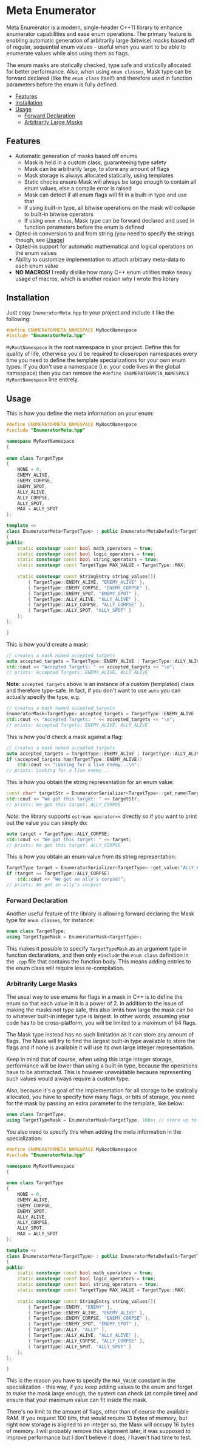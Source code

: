 # Meta Enumerator
Meta Enumerator is a modern, single-header C++11 library to enhance enumerator capabilities and ease enum operations. The primary feature is enabling automatic generation of arbitrarily large (bitwise) masks based off of regular, sequential enum values - useful when you want to be able to enumerate values while also using them as flags.

The enum masks are statically checked, type safe and statically allocated for better performance. Also, when using `enum classes`, Mask type can be forward declared (like the `enum class` itself) and therefore used in function parameters before the enum is fully defined.

- [Features](#Features)
- [Installation](#Installation)
- [Usage](#Usage)
	- [Forward Declaration](#Forward-Declaration)
	- [Arbitrarily Large Masks](#Arbitrarily-Large-Masks)


## Features

- Automatic generation of masks based off enums
	- Mask is held in a custom class, guaranteeing type safety
	- Mask can be arbitrarily large, to store any amount of flags
	- Mask storage is always allocated statically, using templates
	- Static checks ensure Mask will always be large enough to contain all enum values, else a compile error is raised
	- Mask can detect if all enum flags will fit in a built-in type and use that
	- If using built-in type, all bitwise operations on the mask will collapse to built-in bitwise operators
	- If using `enum class`, Mask type can be forward declared and used in function parameters before the enum is defined
- Opted-in conversion to and from string (you need to specify the strings though, see [Usage](#usage))
- Opted-in support for automatic mathematical and logical operations on the enum values
- Ability to customize implementation to attach arbitrary meta-data to each enum value
- **NO MACROS!** I really dislike how many C++ enum utilities make heavy usage of macros, which is another reason why I wrote this library


## Installation

Just copy `EnumeratorMeta.hpp` to your project and include it like the following:

```cpp
#define ENUMERATORMETA_NAMESPACE MyRootNamespace
#include "EnumeratorMeta.hpp"
```

`MyRootNamespace` is the root namespace in your project. Define this for quality of life, otherwise you'd be required to close/open namespaces every time you need to define the template specializations for your own enum types. If you don't use a namespace (i.e. your code lives in the global namespace) then you can remove the `#define ENUMERATORMETA_NAMESPACE MyRootNamespace` line entirely.


## Usage

This is how you define the meta information on your enum:

```cpp
#define ENUMERATORMETA_NAMESPACE MyRootNamespace
#include "EnumeratorMeta.hpp"

namespace MyRootNamespace
{
	
enum class TargetType
{
	NONE = 0,
	ENEMY_ALIVE,
	ENEMY_CORPSE,
	ENEMY_SPOT,
	ALLY_ALIVE,
	ALLY_CORPSE,
	ALLY_SPOT,
	MAX = ALLY_SPOT
};

template <>
class EnumeratorMeta<TargetType> : public EnumeratorMetaDefault<TargetType>
{
public:
	static constexpr const bool math_operators = true;
	static constexpr const bool logic_operators = true;
	static constexpr const bool string_operators = true;
	static constexpr const TargetType MAX_VALUE = TargetType::MAX;
	
	static constexpr const StringEntry string_values[]{
		{ TargetType::ENEMY_ALIVE, "ENEMY_ALIVE" },
		{ TargetType::ENEMY_CORPSE, "ENEMY_CORPSE" },
		{ TargetType::ENEMY_SPOT, "ENEMY_SPOT" },
		{ TargetType::ALLY_ALIVE, "ALLY_ALIVE" },
		{ TargetType::ALLY_CORPSE, "ALLY_CORPSE" },
		{ TargetType::ALLY_SPOT, "ALLY_SPOT" }
	};
};

}
```

This is how you'd create a mask:
```cpp
// creates a mask named accepted_targets
auto accepted_targets = TargetType::ENEMY_ALIVE | TargetType::ALLY_ALIVE;
std::cout << "Accepted Targets: " << accepted_targets << "\n";
// prints: Accepted Targets: ENEMY_ALIVE, ALLY_ALIVE
```

**Note**: `accepted_targets` above is an instance of a custom (templated) class and therefore type-safe. In fact, if you don't want to use `auto` you can actually specify the type, e.g.
```cpp
// creates a mask named accepted_targets
EnumeratorMask<TargetType> accepted_targets = TargetType::ENEMY_ALIVE | TargetType::ALLY_ALIVE;
std::cout << "Accepted Targets: " << accepted_targets << "\n";
// prints: Accepted Targets: ENEMY_ALIVE, ALLY_ALIVE
```

This is how you'd check a mask against a flag:
```cpp
// creates a mask named accepted_targets
auto accepted_targets = TargetType::ENEMY_ALIVE | TargetType::ALLY_ALIVE;
if (accepted_targets.has(TargetType::ENEMY_ALIVE))
	std::cout << "Looking for a live enemy...\n";
// prints: Looking for a live enemy...
```

This is how you obtain the string representation for an enum value:

```cpp
const char* targetStr = EnumeratorSerializer<TargetType>::get_name(TargetType::ALLY_CORPSE);
std::cout << "We got this target: " << targetStr;
// prints: We got this target: ALLY_CORPSE
```

*Note*: the library supports `ostream operator<<` directly so if you want to print out the value you can simply do:
```cpp
auto target = TargetType::ALLY_CORPSE;
std::cout << "We got this target: " << target;
// prints: We got this target: ALLY_CORPSE
```

This is how you obtain an enum value from its string representation:

```cpp
TargetType target = EnumeratorSerializer<TargetType>::get_value("ALLY_CORPSE");
if (target == TargetType::ALLY_CORPSE)
	std::cout << "We got an ally's corpse!";
// prints: We got an ally's corpse!
```

### Forward Declaration

Another useful feature of the library is allowing forward declaring the Mask type for `enum classes`, for instance:

```cpp
enum class TargetType;
using TargetTypeMask = EnumeratorMask<TargetType>;
```

This makes it possible to specify `TargetTypeMask` as an argument type in function declarations, and then only `#include` the `enum class` definition in the `.cpp` file that contains the function body. This means adding entries to the enum class will require less re-compilation.

### Arbitrarily Large Masks

The usual way to use enums for flags in a mask in C++ is to define the enum so that each value in it is a power of 2. In addition to the issue of making the masks not type safe, this also limits how large the mask can be to whatever built-in integer type is largest. In other words, assuming your code has to be cross-platform, you will be limited to a maximum of 64 flags.

The Mask type instead has no such limitation as it can store any amount of flags. The Mask will try to find the largest built-in type available to store the flags and if none is available it will use its own large integer representation.

Keep in mind that of course, when using this large integer storage, performance will be lower than using a built-in type, because the operations have to be abstracted. This is however unavoidable because representing such values would always require a custom type.

Also, because it's a goal of the implementation for all storage to be statically allocated, you have to specify how many flags, or bits of storage, you need for the mask by passing an extra parameter to the template, like below:

```cpp
enum class TargetType;
using TargetTypeMask = EnumeratorMask<TargetType, 100>; // store up to 100 different flags in this mask
```

You also need to specify this when adding the meta information in the specialization:

```cpp
#define ENUMERATORMETA_NAMESPACE MyRootNamespace
#include "EnumeratorMeta.hpp"

namespace MyRootNamespace
{
	
enum class TargetType
{
	NONE = 0,
	ENEMY_ALIVE,
	ENEMY_CORPSE,
	ENEMY_SPOT,
	ALLY_ALIVE,
	ALLY_CORPSE,
	ALLY_SPOT,
	MAX = ALLY_SPOT
};

template <>
class EnumeratorMeta<TargetType> : public EnumeratorMetaDefault<TargetType, false, 100> // up to 100 different values
{
public:
	static constexpr const bool math_operators = true;
	static constexpr const bool logic_operators = true;
	static constexpr const bool string_operators = true;
	static constexpr const TargetType MAX_VALUE = TargetType::MAX;
	
	static constexpr const StringEntry string_values[]{
		{ TargetType::ENEMY, "ENEMY" },
		{ TargetType::ENEMY_ALIVE, "ENEMY_ALIVE" },
		{ TargetType::ENEMY_CORPSE, "ENEMY_CORPSE" },
		{ TargetType::ENEMY_SPOT, "ENEMY_SPOT" },
		{ TargetType::ALLY, "ALLY" },
		{ TargetType::ALLY_ALIVE, "ALLY_ALIVE" },
		{ TargetType::ALLY_CORPSE, "ALLY_CORPSE" },
		{ TargetType::ALLY_SPOT, "ALLY_SPOT" }
	};
};

}
```

This is the reason you have to specify the `MAX_VALUE` constant in the specialization - this way, if you keep adding values to the enum and forget to make the mask large enough, the system can check (at compile time) and ensure that your maximum value can fit inside the mask.

There's no limit to the amount of flags, other than of course the available RAM. If you request 100 bits, that would require 13 bytes of memory, but right now storage is aligned to an integer so, the Mask will occupy 16 bytes of memory. I will probably remove this alignment later, it was supposed to improve performance but I don't believe it does, I haven't had time to test.